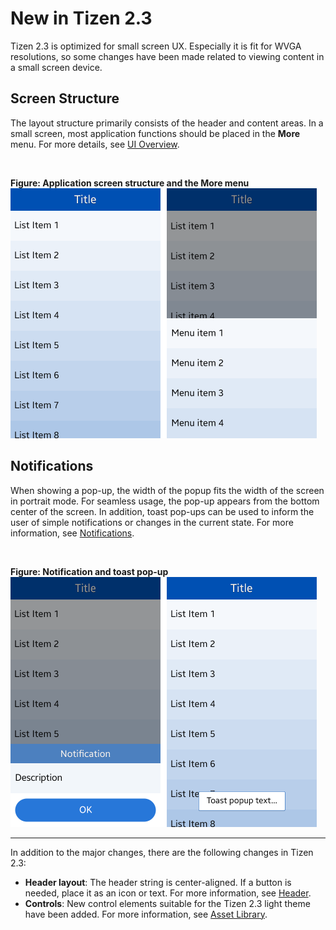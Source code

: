 # New in Tizen 2.3

Tizen 2.3 is optimized for small screen UX. Especially it is fit for WVGA resolutions, so some changes have been made related to viewing content in a small screen device.



## Screen Structure




The layout structure primarily consists of the header and content areas. In a small screen, most application functions should be placed in the **More** menu. For more details, see [UI Overview](ui-overview.md).

 

**Figure: Application screen structure and the More menu**  
<img alt="" height="400" src="media/app_screen_structure.png" width="490" />



## Notifications


When showing a pop-up, the width of the popup fits the width of the screen in portrait mode. For seamless usage, the pop-up appears from the bottom center of the screen. In addition, toast pop-ups can be used to inform the user of simple notifications or changes in the current state. For more information, see [Notifications](./basic-interactions/notifications.md).

 

**Figure: Notification and toast pop-up**  
<img alt="" height="400" src="media/toast_popup.png" width="490" />

------------------------------------------------------------------------



In addition to the major changes, there are the following changes in Tizen 2.3:

-   **Header layout**: The header string is center-aligned. If a button is needed, place it as an icon or text. For more information, see [Header](./design-library/header-0.md).
-   **Controls**: New control elements suitable for the Tizen 2.3 light theme have been added. For more information, see [Asset Library](./asset-library.md).
